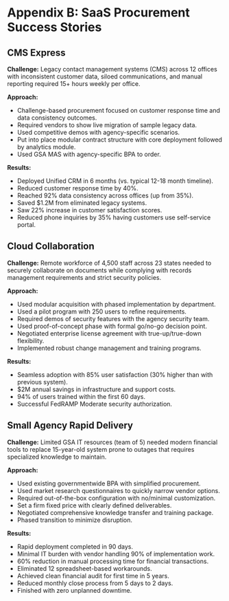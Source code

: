# Appendix B: SaaS Procurement Success Stories

## CMS Express

**Challenge:** Legacy contact management systems (CMS) across 12 offices with inconsistent customer data, siloed communications, and manual reporting required 15+ hours weekly per office.

**Approach:**
- Challenge-based procurement focused on customer response time and data consistency outcomes.
- Required vendors to show live migration of sample legacy data.
- Used competitive demos with agency-specific scenarios.
- Put into place modular contract structure with core deployment followed by analytics module.
- Used GSA MAS with agency-specific BPA to order.

**Results:**
- Deployed Unified CRM in 6 months (vs. typical 12-18 month timeline).
- Reduced customer response time by 40%.
- Reached 92% data consistency across offices (up from 35%).
- Saved $1.2M from eliminated legacy systems.
- Saw 22% increase in customer satisfaction scores.
- Reduced phone inquiries by 35% having customers use self-service portal.

## Cloud Collaboration

**Challenge:** Remote workforce of 4,500 staff across 23 states needed to securely collaborate on documents while complying with records management requirements and strict security policies.

**Approach:**
- Used modular acquisition with phased implementation by department.
- Used a pilot program with 250 users to refine requirements.
- Required demos of security features with the agency security team.
- Used proof-of-concept phase with formal go/no-go decision point.
- Negotiated enterprise license agreement with true-up/true-down flexibility.
- Implemented robust change management and training programs.

**Results:**
- Seamless adoption with 85% user satisfaction (30% higher than with previous system).
- $2M annual savings in infrastructure and support costs.
- 94% of users trained within the first 60 days.
- Successful FedRAMP Moderate security authorization.

## Small Agency Rapid Delivery

**Challenge:** Limited GSA IT resources (team of 5) needed modern financial tools to replace 15-year-old system prone to outages that requires specialized knowledge to maintain.

**Approach:**
- Used existing governmentwide BPA with simplified procurement.
- Used market research questionnaires to quickly narrow vendor options.
- Required out-of-the-box configuration with no/minimal customization.
- Set a firm fixed price with clearly defined deliverables.
- Negotiated comprehensive knowledge transfer and training package.
- Phased transition to minimize disruption.

**Results:**
- Rapid deployment completed in 90 days.
- Minimal IT burden with vendor handling 90% of implementation work.
- 60% reduction in manual processing time for financial transactions.
- Eliminated 12 spreadsheet-based workarounds.
- Achieved clean financial audit for first time in 5 years.
- Reduced monthly close process from 5 days to 2 days.
- Finished with zero unplanned downtime.
